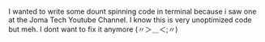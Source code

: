 I wanted to write some dount spinning code in terminal because i saw one at the Joma Tech Youtube Channel. I know this is very unoptimized code but meh. I dont want to fix it anymore (〃＞＿＜;〃)
